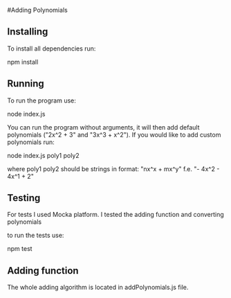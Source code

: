 #Adding Polynomials

## Installing

To install all dependencies run:

npm install

## Running

To run the program use:

node index.js

You can run the program without arguments, it will then add default polynomials ("2x^2 + 3" and "3x^3 + x^2").
If you would like to add custom polynomials run:

node index.js poly1 poly2

where poly1 poly2 should be strings in format: "nx^x + mx^y" f.e. "- 4x^2 - 4x^1 + 2"

## Testing

For tests I used Mocka platform. I tested the adding function and converting polynomials

to run the tests use:

npm test

## Adding function

The whole adding algorithm is located in addPolynomials.js file.
